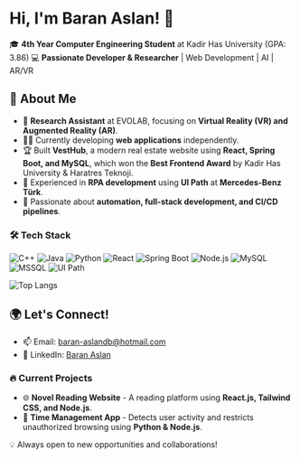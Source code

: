 # Hi, I'm Baran Aslan! 👋

🎓 **4th Year Computer Engineering Student** at Kadir Has University (GPA: 3.86)
💻 **Passionate Developer & Researcher** | Web Development | AI | AR/VR

## 🚀 About Me
- 🔬 **Research Assistant** at EVOLAB, focusing on **Virtual Reality (VR) and Augmented Reality (AR)**.
- 👨‍💻 Currently developing **web applications** independently.
- 🏆 Built **VestHub**, a modern real estate website using **React, Spring Boot, and MySQL**, which won the **Best Frontend Award** by Kadir Has University & Haratres Teknoji.
- 📡 Experienced in **RPA development** using **UI Path** at **Mercedes-Benz Türk**.
- 🔧 Passionate about **automation, full-stack development, and CI/CD pipelines**.

### 🛠 Tech Stack
![C++](https://img.shields.io/badge/-C++-00599C?style=flat&logo=cplusplus&logoColor=white)
![Java](https://img.shields.io/badge/-Java-007396?style=flat&logo=java)
![Python](https://img.shields.io/badge/-Python-3776AB?style=flat&logo=python&logoColor=white)
![React](https://img.shields.io/badge/-React-61DAFB?style=flat&logo=react&logoColor=white)
![Spring Boot](https://img.shields.io/badge/-Spring%20Boot-6DB33F?style=flat&logo=spring&logoColor=white)
![Node.js](https://img.shields.io/badge/-Node.js-339933?style=flat&logo=node.js&logoColor=white)
![MySQL](https://img.shields.io/badge/-MySQL-4479A1?style=flat&logo=mysql&logoColor=white)
![MSSQL](https://img.shields.io/badge/-MSSQL-CC2927?style=flat&logo=microsoftsqlserver&logoColor=white)
![UI Path](https://img.shields.io/badge/-UI%20Path-FF6F00?style=flat&logo=uipath&logoColor=white)

![Top Langs](https://github-readme-stats.vercel.app/api/top-langs/?username=BaranAslan2020&layout=compact&theme=tokyonight)


## 🌍 Let's Connect!
- 📫 Email: [baran-aslandb@hotmail.com](mailto:baran-aslandb@hotmail.com)
- 💼 LinkedIn: [Baran Aslan](https://www.linkedin.com/in/baran-aslan-209172210/)


### 🔥 Current Projects
- 🌐 **Novel Reading Website** - A reading platform using **React.js, Tailwind CSS, and Node.js**.
- 🎯 **Time Management App** - Detects user activity and restricts unauthorized browsing using **Python & Node.js**.


💡 Always open to new opportunities and collaborations!
